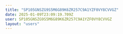 ```yaml
---
title: "SP105GNSZG9S5M6G89K6ZR257C9A1YZF0VY8CVVGZ"
date: 2025-01-09T23:09:19.709Z
user: SP105GNSZG9S5M6G89K6ZR257C9A1YZF0VY8CVVGZ
layout: "users"
---
```

    